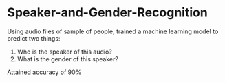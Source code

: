 # Speaker-and-Gender-Recognition

Using audio files of sample of people, trained a machine learning model to predict two things:
1. Who is the speaker of this audio?
2. What is the gender of this speaker?

Attained accuracy of 90%
